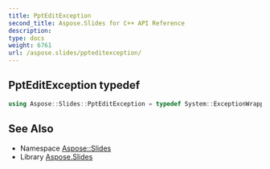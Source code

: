 ```yaml
---
title: PptEditException
second_title: Aspose.Slides for C++ API Reference
description: 
type: docs
weight: 6761
url: /aspose.slides/ppteditexception/
---
```

## PptEditException typedef




```cpp
using Aspose::Slides::PptEditException = typedef System::ExceptionWrapper<Details_PptEditException>
```

## See Also

* Namespace [Aspose::Slides](../)
* Library [Aspose.Slides](../../)